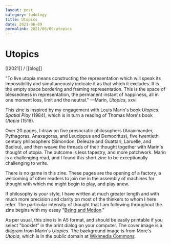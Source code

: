 ```yaml
---
layout: post
category: ludology
title: Utopics
date: 2021-06-09
permalink: 2021/06/09/utopics
---
```


# Utopics

[[2021]] / [[blog]]

"To live utopia means constructing the representation which will speak its impossibility and simultaneously indicate it as that which it excludes. It is the empty space bordering and framing representation. This is the space of blessedness in representation, the permanent instant of happiness, all in one moment loss, limit and the neutral." —Marin, *Utopics*, xxvi

This zine is inspired by my engagement with Louis Marin's book *Utopics: Spatial Play* (1984), which is in turn a reading of Thomas More's book *Utopia* (1516).

Over 20 pages, I draw on five presocratic philosophers (Anaximander, Pythagoras, Anaxagoras, and Leucippus and Democritus), five twentieth century philosophers (Simondon, Deleuze and Guattari, Laruelle, and Badiou), and then weave the threads of their thought together with Marin's thought of utopia. The outcome is less tapestry, and more patchwork. Marin is a challenging read, and I found this short zine to be exceptionally challenging to write.

There is no game in this zine. These pages are the opening of a factory, a welcoming of other readers to join me in the assembly of machines for thought with which me might begin to play, and play anew.

If philosophy is your style, I have written at much greater length and with much more precision and clarity on most of the thinkers to whom I here refer. The particular intensity of thought that I am following throughout the zine begins with my essay "[Being and Motion](https://steinea.github.io/notes/2021/02/25/being-and-motion)."

As per usual, this zine is in A5 format, and should be easily printable if you select "booklet" in the print dialog on your computer. The cover image is a diagram from Marin's *Utopics*. The background image is from More's *Utopia*, which is in the public domain at [Wikimedia Commons](https://commons.wikimedia.org/wiki/File:41.9_Thomas_Morus_Utopia.png).